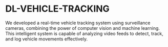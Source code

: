 # DL-VEHICLE-TRACKING

We developed a real-time vehicle tracking system using surveillance cameras, combining the power of computer vision and machine learning. This intelligent system is capable of analyzing video feeds to detect, track, and log vehicle movements effectively.
